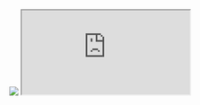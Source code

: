 <img src="https://raw.githubusercontent.com/realkanavarora/realkanavarora/master/assets/gr3edydevel0per.png">

 <iframe src="https://www.w3schools.com" title="W3Schools Free Online Web Tutorials"></iframe> 
